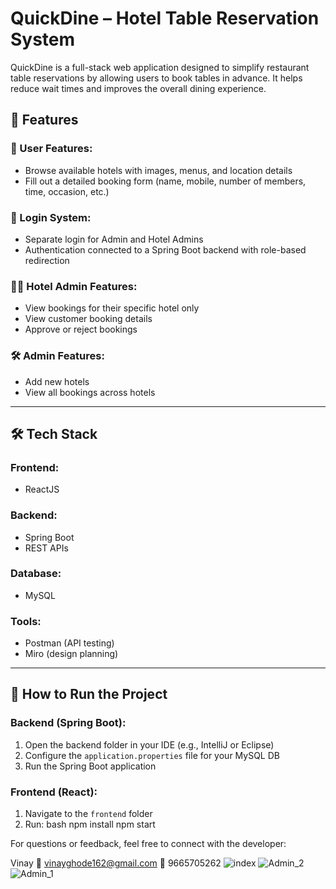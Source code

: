 # QuickDine – Hotel Table Reservation System

QuickDine is a full-stack web application designed to simplify restaurant table reservations by allowing users to book tables in advance. 
It helps reduce wait times and improves the overall dining experience.

## 🚀 Features

### 👥 User Features:
- Browse available hotels with images, menus, and location details
- Fill out a detailed booking form (name, mobile, number of members, time, occasion, etc.)


### 🔐 Login System:
- Separate login for Admin and Hotel Admins
- Authentication connected to a Spring Boot backend with role-based redirection

### 🧑‍💼 Hotel Admin Features:
- View bookings for their specific hotel only
- View customer booking details
- Approve or reject bookings


### 🛠️ Admin Features:
- Add new hotels
- View all bookings across hotels
---

## 🛠️ Tech Stack

### Frontend:
- ReactJS

### Backend:
- Spring Boot
- REST APIs

### Database:
- MySQL

### Tools:
- Postman (API testing)
- Miro (design planning)

---
## 🧪 How to Run the Project

### Backend (Spring Boot):
1. Open the backend folder in your IDE (e.g., IntelliJ or Eclipse)
2. Configure the `application.properties` file for your MySQL DB
3. Run the Spring Boot application

### Frontend (React):
1. Navigate to the `frontend` folder
2. Run:
bash
npm install
npm start


For questions or feedback, feel free to connect with the developer:

Vinay
📧 vinayghode162@gmail.com
📱 9665705262
![index](https://github.com/user-attachments/assets/22008880-97a4-4b4e-93cf-c94a74d0aced)
![Admin_2](https://github.com/user-attachments/assets/6f155ad5-ae0b-476c-9328-ed613c9bd5b6)
![Admin_1](https://github.com/user-attachments/assets/a737499c-3d3c-4da7-abc3-34de712dfa90)
